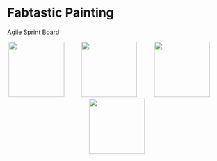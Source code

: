 # Fabtastic Painting

[Agile Sprint Board](https://github.com/dscott1008/fabtastic-painting/projects/1)

<div align="center">
    <a href="https://www.gatsbyjs.com/"><img src="https://www.gatsbyjs.com/Gatsby-Monogram.svg" width=128></a>
    &nbsp;&nbsp;&nbsp;&nbsp;&nbsp;&nbsp;&nbsp;&nbsp;
    <a href="https://www.typescriptlang.org/"><img src="https://upload.wikimedia.org/wikipedia/commons/4/4c/Typescript_logo_2020.svg" width=128></a>
    &nbsp;&nbsp;&nbsp;&nbsp;&nbsp;&nbsp;&nbsp;&nbsp;
    <a href="https://tailwindcss.com/"><img src="https://www.vectorlogo.zone/logos/tailwindcss/tailwindcss-icon.svg" width=128></a>
    &nbsp;&nbsp;&nbsp;&nbsp;&nbsp;&nbsp;&nbsp;&nbsp;
    <a href="https://www.netlify.com/"><img src="https://cdn.freebiesupply.com/logos/large/2x/netlify-logo-svg-vector.svg" width=128></a>
</div>
